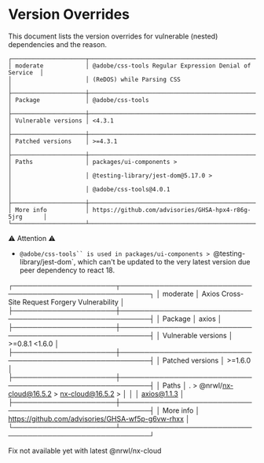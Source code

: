 # Version Overrides
This document lists the version overrides for vulnerable (nested) dependencies and the reason.


```
┌─────────────────────┬────────────────────────────────────────────────────────┐
│ moderate            │ @adobe/css-tools Regular Expression Denial of Service  │
│                     │ (ReDOS) while Parsing CSS                              │
├─────────────────────┼────────────────────────────────────────────────────────┤
│ Package             │ @adobe/css-tools                                       │
├─────────────────────┼────────────────────────────────────────────────────────┤
│ Vulnerable versions │ <4.3.1                                                 │
├─────────────────────┼────────────────────────────────────────────────────────┤
│ Patched versions    │ >=4.3.1                                                │
├─────────────────────┼────────────────────────────────────────────────────────┤
│ Paths               │ packages/ui-components >                               │
│                     │ @testing-library/jest-dom@5.17.0 >                     │
│                     │ @adobe/css-tools@4.0.1                                 │
├─────────────────────┼────────────────────────────────────────────────────────┤
│ More info           │ https://github.com/advisories/GHSA-hpx4-r86g-5jrg      │
└─────────────────────┴────────────────────────────────────────────────────────┘
```

:warning: Attention :warning: 
* `@adobe/css-tools`` is used in packages/ui-components > `@testing-library/jest-dom`, which can't be updated to the very latest version due peer dependency to react 18.

┌─────────────────────┬────────────────────────────────────────────────────────┐
│ moderate            │ Axios Cross-Site Request Forgery Vulnerability         │
├─────────────────────┼────────────────────────────────────────────────────────┤
│ Package             │ axios                                                  │
├─────────────────────┼────────────────────────────────────────────────────────┤
│ Vulnerable versions │ >=0.8.1 <1.6.0                                         │
├─────────────────────┼────────────────────────────────────────────────────────┤
│ Patched versions    │ >=1.6.0                                                │
├─────────────────────┼────────────────────────────────────────────────────────┤
│ Paths               │ . > @nrwl/nx-cloud@16.5.2 > nx-cloud@16.5.2 >          │
│                     │ axios@1.1.3                                            │
├─────────────────────┼────────────────────────────────────────────────────────┤
│ More info           │ https://github.com/advisories/GHSA-wf5p-g6vw-rhxx      │
└─────────────────────┴────────────────────────────────────────────────────────┘

Fix not available yet with latest @nrwl/nx-cloud